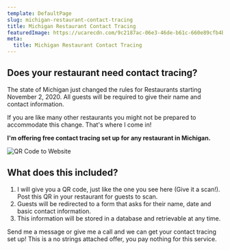 ```yaml
---
template: DefaultPage
slug: michigan-restaurant-contact-tracing
title: Michigan Restaurant Contact Tracing
featuredImage: https://ucarecdn.com/9c2187ac-06e3-46de-b61c-660e89cfb4ba/
meta:
  title: Michigan Restaurant Contact Tracing
---
```

## Does your restaurant need contact tracing?

The state of Michigan just changed the rules for Restaurants starting November 2, 2020. All guests will be required to give their name and contact information. 

If you are like many other restaurants you might not be prepared to accommodate this change. That's where I come in!

**I'm offering free contact tracing set up for any restaurant in Michigan.**

![QR Code to Website](https://ucarecdn.com/6ded0290-7ca7-4608-a61e-e4ddfd456d80/)

## What does this included?

1. I will give you a QR code, just like the one you see here (Give it a scan!). Post this QR in your restaurant for guests to scan. 
2. Guests will be redirected to a form that asks for their name, date and basic contact information. 
3. This information will be stored in a database and retrievable at any time.



Send me a message or give me a call and we can get your contact tracing set up! This is a no strings attached offer, you pay nothing for this service.